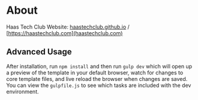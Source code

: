 # About
Haas Tech Club Website: [haastechclub.github.io](https://haastechclub.github.io) / [https://haastechclub.com](haastechclub.com)

## Advanced Usage

After installation, run `npm install` and then run `gulp dev` which will open up a preview of the template in your default browser, watch for changes to core template files, and live reload the browser when changes are saved. You can view the `gulpfile.js` to see which tasks are included with the dev environment.
